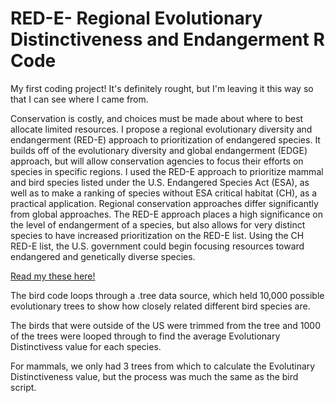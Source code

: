 # RED-E- Regional Evolutionary Distinctiveness and Endangerment R Code

My first coding project! It's definitely rought, but I'm leaving it this way so that I can see where I came from. 

Conservation is costly, and choices must be made about where to best allocate limited resources. I propose a regional evolutionary diversity and endangerment (RED-E) approach to prioritization of endangered species. It builds off of the evolutionary diversity and global endangerment (EDGE) approach, but will allow conservation agencies to focus their efforts on species in specific regions. I used the RED-E approach to prioritize mammal and bird species listed under the U.S. Endangered Species Act (ESA), as well as to make a ranking of species without ESA critical habitat (CH), as a practical application. Regional conservation approaches differ significantly from global approaches. The RED-E approach places a high significance on the level of endangerment of a species, but also allows for very distinct species to have increased prioritization on the RED-E list. Using the CH RED-E list, the U.S. government could begin focusing resources toward endangered and genetically diverse species.

[Read my these here!](https://digitalcommons.fiu.edu/etd/2267/)

The bird code loops through a .tree data source, which held 10,000 possible 
evolutionary trees to show how closely related different bird species are.

The birds that were outside of the US were trimmed from the tree and 1000 of
the trees were looped through to find the average Evolutionary Distinctivess 
value for each species. 

For mammals, we only had 3 trees from which to calculate the Evolutinary 
Distinctiveness value, but the process was much the same as the bird script.
